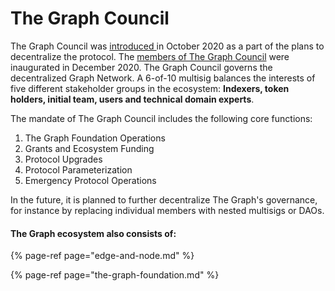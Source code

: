 # The Graph Council

The Graph Council was [introduced ](https://thegraph.com/blog/introducing-the-graph-council)in October 2020 as a part of the plans to decentralize the protocol. The [members of The Graph Council](https://thegraph.com/blog/inaugurating-council-and-grants) were inaugurated in December 2020. The Graph Council governs the decentralized Graph Network. A 6-of-10 multisig balances the interests of five different stakeholder groups in the ecosystem: **Indexers, token holders, initial team, users and technical domain experts**.

The mandate of The Graph Council includes the following core functions:

1. The Graph Foundation Operations
2. Grants and Ecosystem Funding
3. Protocol Upgrades
4. Protocol Parameterization
5. Emergency Protocol Operations

In the future, it is planned to further decentralize The Graph's governance, for instance by replacing individual members with nested multisigs or DAOs.

#### The Graph ecosystem also consists of:

{% page-ref page="edge-and-node.md" %}

{% page-ref page="the-graph-foundation.md" %}




